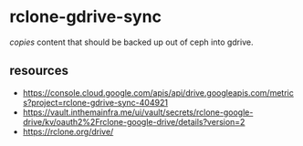 # rclone-gdrive-sync

*copies* content that should be backed up out of ceph into gdrive.

## resources

* <https://console.cloud.google.com/apis/api/drive.googleapis.com/metrics?project=rclone-gdrive-sync-404921>
* <https://vault.inthemainfra.me/ui/vault/secrets/rclone-google-drive/kv/oauth2%2Frclone-google-drive/details?version=2>
* <https://rclone.org/drive/>
